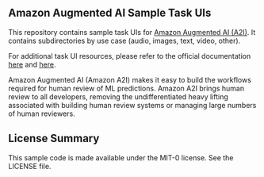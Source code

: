 ## Amazon Augmented AI Sample Task UIs

This repository contains sample task UIs for [Amazon Augmented AI (A2I)](https://aws.amazon.com/augmented-ai/). It contains subdirectories by use case (audio, images, text, video, other).

For additional task UI resources, please refer to the official documentation [here](https://docs.aws.amazon.com/sagemaker/latest/dg/a2i-instructions-overview.html) and [here](https://docs.aws.amazon.com/sagemaker/latest/dg/sms-ui-template-reference.html).

Amazon Augmented AI (Amazon A2I) makes it easy to build the workflows required for human review of ML predictions. Amazon A2I brings human review to all developers, removing the undifferentiated heavy lifting associated with building human review systems or managing large numbers of human reviewers.

## License Summary

This sample code is made available under the MIT-0 license. See the LICENSE file.
